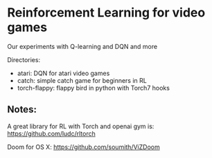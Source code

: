 # Reinforcement Learning for video games

Our experiments with Q-learning and DQN and more

Directories:

- atari: DQN for atari video games
- catch: simple catch game for beginners in RL
- torch-flappy: flappy bird in python with Torch7 hooks



## Notes:

A great library for RL with Torch and openai gym is:
https://github.com/ludc/rltorch

Doom for OS X: https://github.com/soumith/ViZDoom


